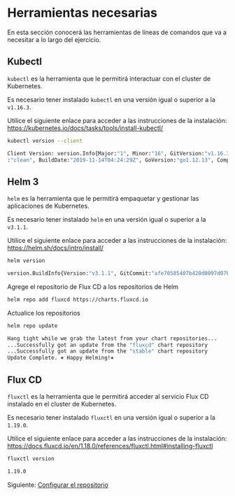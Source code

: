 # Herramientas necesarias

En esta sección conocerá las herramientas de líneas de comandos que va a necesitar a lo largo del ejercicio.

## Kubectl

`kubectl` es la herramienta que le permitirá interactuar con el cluster de Kubernetes.

Es necesario tener instalado `kubectl` en una versión igual o superior a la `v1.16.3`.

Utilice el siguiente enlace para acceder a las instrucciones de la instalación: <https://kubernetes.io/docs/tasks/tools/install-kubectl/>

```bash
kubectl version --client

Client Version: version.Info{Major:"1", Minor:"16", GitVersion:"v1.16.3", GitCommit:"b3cbbae08ec52a7fc73d334838e18d17e8512749", GitTreeState
:"clean", BuildDate:"2019-11-14T04:24:29Z", GoVersion:"go1.12.13", Compiler:"gc", Platform:"darwin/amd64"}
```

## Helm 3

`helm` es la herramienta que le permitirá empaquetar y gestionar las aplicaciones de Kubernetes.

Es necesario tener instalado `helm` en una versión igual o superior a la `v3.1.1`.

Utilice el siguiente enlace para acceder a las instrucciones de la instalación: <https://helm.sh/docs/intro/install/>

```bash
helm version

version.BuildInfo{Version:"v3.1.1", GitCommit:"afe70585407b420d0097d07b21c47dc511525ac8", GitTreeState:"clean", GoVersion:"go1.13.8"}
```

Agrege el repositorio de Flux CD a los repositorios de Helm

```bash
helm repo add fluxcd https://charts.fluxcd.io
```

Actualice los repositorios

```bash
helm repo update

Hang tight while we grab the latest from your chart repositories...
...Successfully got an update from the "fluxcd" chart repository
...Successfully got an update from the "stable" chart repository
Update Complete. ⎈ Happy Helming!⎈
```

## Flux CD

`fluxctl` es la herramienta que le permitirá acceder al servicio Flux CD instalado en el cluster de Kubernetes.

Es necesario tener instalado `fluxctl` en una versión igual o superior a la `1.19.0`.

Utilice el siguiente enlace para acceder a las instrucciones de la instalación: <https://docs.fluxcd.io/en/1.18.0/references/fluxctl.html#installing-fluxctl>

```bash
fluxctl version

1.19.0
```

Siguiente: [Configurar el repositorio](02-setup-repository.md)
